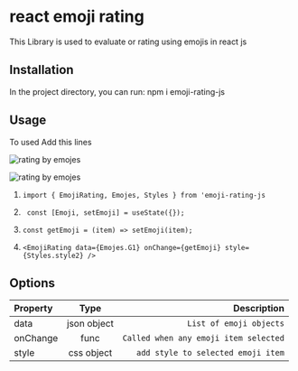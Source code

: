 # react emoji rating

This Library is used to evaluate or rating using emojis in react js

## Installation

In the project directory, you can run: npm i emoji-rating-js

## Usage

To used Add this lines

![rating by emojes](https://i.postimg.cc/jdzvcLGF/Animation.gif)

![rating by emojes](https://i.postimg.cc/JnD5knNK/Capture.png)

1. `import { EmojiRating, Emojes, Styles } from 'emoji-rating-js`

2. ` const [Emoji, setEmoji] = useState({});`

3. `const getEmoji = (item) => setEmoji(item);`
    
4. `<EmojiRating
        data={Emojes.G1}
        onChange={getEmoji}
        style={Styles.style2}
      />`

## Options

| Property     | Type      | Description  |
| :------------ |   :---:       | --------: |
| data        |  json object         | `List of emoji objects`   |
| onChange         | func         | `Called when any emoji item selected`   |
| style        | css object         | `add style to selected emoji item`   |